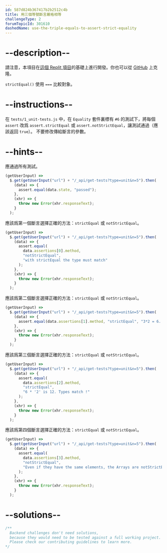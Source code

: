 ```yaml
---
id: 587d824b367417b2b2512c4b
title: 用三個等號斷言嚴格相等
challengeType: 2
forumTopicId: 301610
dashedName: use-the-triple-equals-to-assert-strict-equality
---
```


# --description--

請注意，本項目在[這個 Replit 項目](https://replit.com/github/freeCodeCamp/boilerplate-mochachai)的基礎上進行開發。你也可以從 [GitHub](https://repl.it/github/freeCodeCamp/boilerplate-mochachai) 上克隆。

`strictEqual()` 使用 `===` 比較對象。

# --instructions--

在 `tests/1_unit-tests.js` 中，在 `Equality` 套件裏標有 `#6` 的測試下，將每個 `assert` 改爲 `assert.strictEqual` 或 `assert.notStrictEqual`，讓測試通過（應該返回 `true`）。 不要修改傳給斷言的參數。

# --hints--

應通過所有測試。

```js
(getUserInput) =>
  $.get(getUserInput("url") + "/_api/get-tests?type=unit&n=5").then(
    (data) => {
      assert.equal(data.state, "passed");
    },
    (xhr) => {
      throw new Error(xhr.responseText);
    }
  );
```

應該爲第一個斷言選擇正確的方法：`strictEqual` 或 `notStrictEqual`。

```js
(getUserInput) =>
  $.get(getUserInput("url") + "/_api/get-tests?type=unit&n=5").then(
    (data) => {
      assert.equal(
        data.assertions[0].method,
        "notStrictEqual",
        "with strictEqual the type must match"
      );
    },
    (xhr) => {
      throw new Error(xhr.responseText);
    }
  );
```

應該爲第二個斷言選擇正確的方法：`strictEqual` 或 `notStrictEqual`。

```js
(getUserInput) =>
  $.get(getUserInput("url") + "/_api/get-tests?type=unit&n=5").then(
    (data) => {
      assert.equal(data.assertions[1].method, "strictEqual", "3*2 = 6...");
    },
    (xhr) => {
      throw new Error(xhr.responseText);
    }
  );
```

應該爲第三個斷言選擇正確的方法：`strictEqual` 或 `notStrictEqual`。

```js
(getUserInput) =>
  $.get(getUserInput("url") + "/_api/get-tests?type=unit&n=5").then(
    (data) => {
      assert.equal(
        data.assertions[2].method,
        "strictEqual",
        "6 * '2' is 12. Types match !"
      );
    },
    (xhr) => {
      throw new Error(xhr.responseText);
    }
  );
```

應該爲第四個斷言選擇正確的方法：`strictEqual` 或 `notStrictEqual`。

```js
(getUserInput) =>
  $.get(getUserInput("url") + "/_api/get-tests?type=unit&n=5").then(
    (data) => {
      assert.equal(
        data.assertions[3].method,
        "notStrictEqual",
        "Even if they have the same elements, the Arrays are notStrictEqual"
      );
    },
    (xhr) => {
      throw new Error(xhr.responseText);
    }
  );
```

# --solutions--

```js
/**
  Backend challenges don't need solutions, 
  because they would need to be tested against a full working project. 
  Please check our contributing guidelines to learn more.
*/
```
